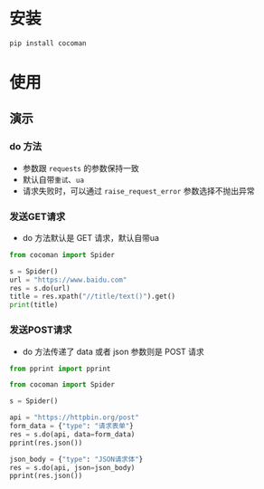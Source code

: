 # 安装

```bash
pip install cocoman
```

# 使用

## 演示

### do 方法

- 参数跟 `requests` 的参数保持一致
- 默认自带`重试`、`ua`
- 请求失败时，可以通过 `raise_request_error` 参数选择不抛出异常

### 发送GET请求

- do 方法默认是 GET 请求，默认自带ua

```python
from cocoman import Spider

s = Spider()
url = "https://www.baidu.com"
res = s.do(url)
title = res.xpath("//title/text()").get()
print(title)
```

### 发送POST请求

- do 方法传递了 data 或者 json 参数则是 POST 请求

```python
from pprint import pprint

from cocoman import Spider

s = Spider()

api = "https://httpbin.org/post"
form_data = {"type": "请求表单"}
res = s.do(api, data=form_data)
pprint(res.json())

json_body = {"type": "JSON请求体"}
res = s.do(api, json=json_body)
pprint(res.json())

```